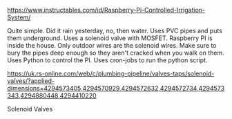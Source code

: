 https://www.instructables.com/id/Raspberry-Pi-Controlled-Irrigation-System/

Quite simple. Did it rain yesterday, no, then water. Uses PVC pipes and puts them underground. Uses a solenoid valve with MOSFET. Raspberry PI is inside the house. Only outdoor wires are the solenoid wires. Make sure to bury the pipes deep enough so they aren't cracked when you walk on them. Uses Python to control the PI. Uses cron-jobs to run the python script.

https://uk.rs-online.com/web/c/plumbing-pipeline/valves-taps/solenoid-valves/?applied-dimensions=4294573405,4294570929,4294572632,4294572734,4294573343,4294880448,4294410220

Solenoid Valves
